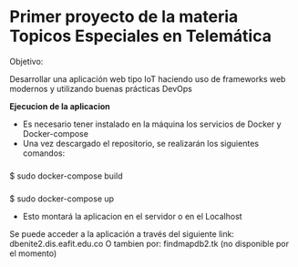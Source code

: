 # Primer proyecto de la materia Topicos Especiales en Telemática

Objetivo:

Desarrollar una aplicación web tipo IoT haciendo uso de frameworks web modernos y utilizando buenas prácticas DevOps

__Ejecucion de la aplicacion__
* Es necesario tener instalado en la máquina los servicios de Docker y Docker-compose
* Una vez descargado el repositorio, se realizarán los siguientes comandos:
###
   $ sudo docker-compose build
###
   $ sudo docker-compose up
  
* Esto montará la aplicacion en el servidor o en el Localhost

Se puede acceder a la aplicación a través del siguiente link: dbenite2.dis.eafit.edu.co
O tambien por: findmapdb2.tk (no disponible por el momento)
